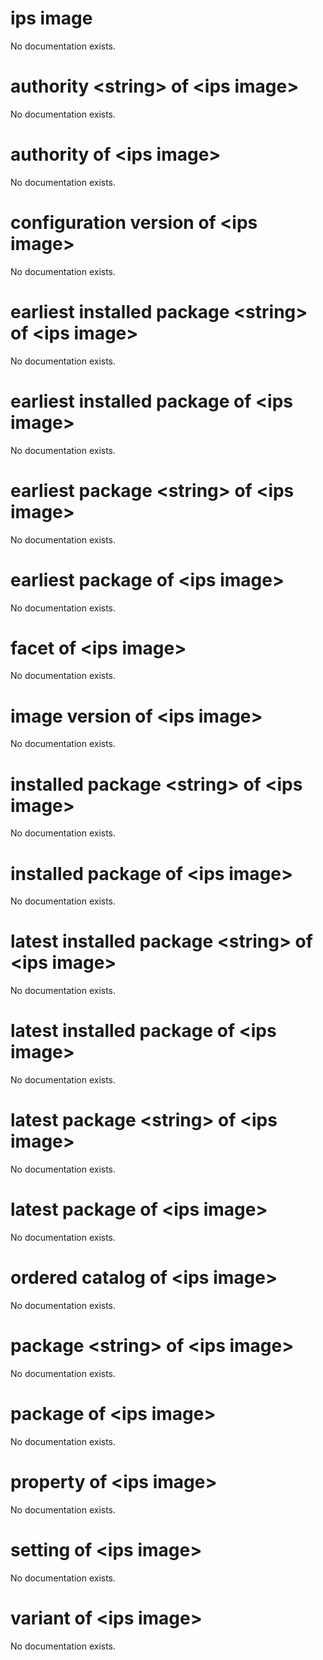 # ips image

No documentation exists.

# authority &lt;string&gt; of &lt;ips image&gt;

No documentation exists.

# authority of &lt;ips image&gt;

No documentation exists.

# configuration version of &lt;ips image&gt;

No documentation exists.

# earliest installed package &lt;string&gt; of &lt;ips image&gt;

No documentation exists.

# earliest installed package of &lt;ips image&gt;

No documentation exists.

# earliest package &lt;string&gt; of &lt;ips image&gt;

No documentation exists.

# earliest package of &lt;ips image&gt;

No documentation exists.

# facet of &lt;ips image&gt;

No documentation exists.

# image version of &lt;ips image&gt;

No documentation exists.

# installed package &lt;string&gt; of &lt;ips image&gt;

No documentation exists.

# installed package of &lt;ips image&gt;

No documentation exists.

# latest installed package &lt;string&gt; of &lt;ips image&gt;

No documentation exists.

# latest installed package of &lt;ips image&gt;

No documentation exists.

# latest package &lt;string&gt; of &lt;ips image&gt;

No documentation exists.

# latest package of &lt;ips image&gt;

No documentation exists.

# ordered catalog of &lt;ips image&gt;

No documentation exists.

# package &lt;string&gt; of &lt;ips image&gt;

No documentation exists.

# package of &lt;ips image&gt;

No documentation exists.

# property of &lt;ips image&gt;

No documentation exists.

# setting of &lt;ips image&gt;

No documentation exists.

# variant of &lt;ips image&gt;

No documentation exists.
